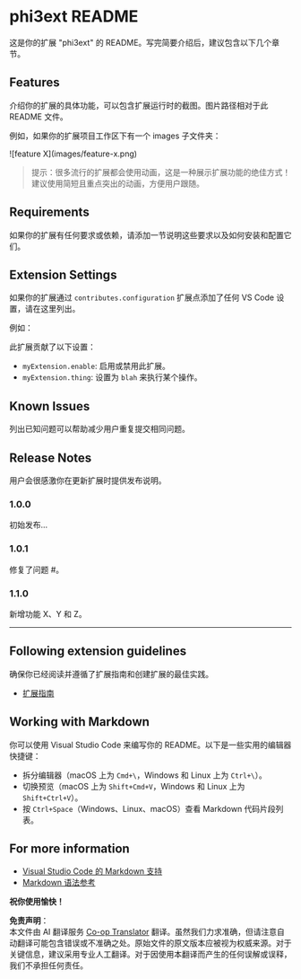 <!--
CO_OP_TRANSLATOR_METADATA:
{
  "original_hash": "be0b2937160c486180ded27e4f14adeb",
  "translation_date": "2025-05-07T15:20:20+00:00",
  "source_file": "code/07.Lab/01/AIPC/extensions/phi3ext/README.md",
  "language_code": "zh"
}
-->
# phi3ext README

这是你的扩展 "phi3ext" 的 README。写完简要介绍后，建议包含以下几个章节。

## Features

介绍你的扩展的具体功能，可以包含扩展运行时的截图。图片路径相对于此 README 文件。

例如，如果你的扩展项目工作区下有一个 images 子文件夹：

\!\[feature X\]\(images/feature-x.png\)

> 提示：很多流行的扩展都会使用动画，这是一种展示扩展功能的绝佳方式！建议使用简短且重点突出的动画，方便用户跟随。

## Requirements

如果你的扩展有任何要求或依赖，请添加一节说明这些要求以及如何安装和配置它们。

## Extension Settings

如果你的扩展通过 `contributes.configuration` 扩展点添加了任何 VS Code 设置，请在这里列出。

例如：

此扩展贡献了以下设置：

* `myExtension.enable`: 启用或禁用此扩展。
* `myExtension.thing`: 设置为 `blah` 来执行某个操作。

## Known Issues

列出已知问题可以帮助减少用户重复提交相同问题。

## Release Notes

用户会很感激你在更新扩展时提供发布说明。

### 1.0.0

初始发布...

### 1.0.1

修复了问题 #。

### 1.1.0

新增功能 X、Y 和 Z。

---

## Following extension guidelines

确保你已经阅读并遵循了扩展指南和创建扩展的最佳实践。

* [扩展指南](https://code.visualstudio.com/api/references/extension-guidelines?WT.mc_id=aiml-137032-kinfeylo)

## Working with Markdown

你可以使用 Visual Studio Code 来编写你的 README。以下是一些实用的编辑器快捷键：

* 拆分编辑器（macOS 上为 `Cmd+\`，Windows 和 Linux 上为 `Ctrl+\`）。
* 切换预览（macOS 上为 `Shift+Cmd+V`，Windows 和 Linux 上为 `Shift+Ctrl+V`）。
* 按 `Ctrl+Space`（Windows、Linux、macOS）查看 Markdown 代码片段列表。

## For more information

* [Visual Studio Code 的 Markdown 支持](http://code.visualstudio.com/docs/languages/markdown?WT.mc_id=aiml-137032-kinfeylo)
* [Markdown 语法参考](https://help.github.com/articles/markdown-basics/)

**祝你使用愉快！**

**免责声明**：  
本文件由 AI 翻译服务 [Co-op Translator](https://github.com/Azure/co-op-translator) 翻译。虽然我们力求准确，但请注意自动翻译可能包含错误或不准确之处。原始文件的原文版本应被视为权威来源。对于关键信息，建议采用专业人工翻译。对于因使用本翻译而产生的任何误解或误释，我们不承担任何责任。